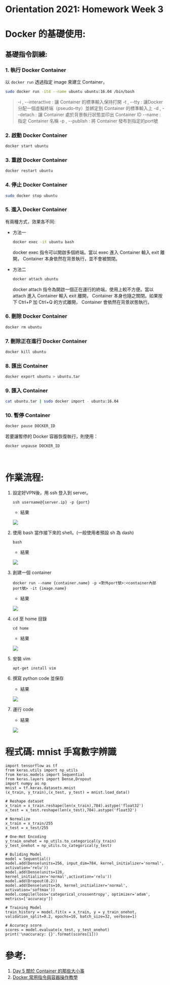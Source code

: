 # Orientation 2021: Homework Week 3

# Docker 的基礎使用:
## 基礎指令訓練:
### 1. 執行 Docker Container
以 `docker run` 透過指定 image 來建立 Container，
```bash
sudo docker run -itd --name ubuntu ubuntu:16.04 /bin/bash
```
> -i , --interactive : 讓 Container 的標準輸入保持打開
> -t , --tty : 讓Docker分配一個虛擬終端（pseudo-tty）並綁定到 Container 的標準輸入上
> -d , --detach : 讓 Container 處於背景執行狀態並印出 Container ID
> --name : 指定 Container 名稱
> -p , --publish : 將 Container 發布到指定的port號
### 2. 啟動 Docker Container
```bash
docker start ubuntu
```
### 3. 重啟 Docker Container
```bash
docker restart ubuntu
```
### 4. 停止 Docker Container
```bash
sudo docker stop ubuntu
```
### 5. 進入 Docker Container
有兩種方式，效果各不同:
- 方法一

    ```bash
    docker exec -it ubuntu bash
    ```
    
    docker exec 指令可以開啟多個終端。當以 exec 進入 Container 輸入 exit 離開， Container 本身依然在背景執行，並不會被關閉。
- 方法二

    ```bash
    docker attach ubuntu
    ```
    
    docker attach 指令為開啟一個正在運行的終端，使用上較不方便。當以 attach 進入 Container 輸入 exit 離開， Container 本身也隨之關閉。如果按下 Ctrl+P 加 Ctrl+Q 的方式離開， Container 會依然在背景狀態執行。
### 6. 刪除 Docker Container
```bash
docker rm ubuntu
```
### 7. 刪除正在進行 Docker Container
```bash
docker kill ubuntu
```
### 8. 匯出 Container
```bash
docker export ubuntu > ubuntu.tar
```
### 9. 匯入 Container
```bash
cat ubuntu.tar | sudo docker import - ubuntu:16.04
```
### 10. 暫停 Container
```bash
docker pause DOCKER_ID
```
若要讓暫停的 Docker 容器恢復執行，則使用：
```bash
docker unpause DOCKER_ID
```

</br>

# 作業流程:
1. 設定好VPN後，用 ssh 登入到 server。
   ```shell
   ssh username@{server.ip} -p {port}
   ```
   
   - 結果
   
   ![](https://i.imgur.com/Co60H6R.png)
   
   
2. 使用 bash 當作接下來的 shell。(一般使用者預設 sh 為 dash)
    ```shell
    bash
    ```
    
    - 結果
    
    ![](https://i.imgur.com/14wuhud.png)
    

3. 創建一個 container
    ```shell
    docker run --name {container.name} -p <對外port號>:<container內部port號> -it {image.name}
    ```
    
    - 結果
    
    ![](https://i.imgur.com/bhbOahM.png)
    

4. cd 至 home 目錄
    ```shell
    cd home
    ```
    - 結果
    
    ![](https://i.imgur.com/UcWC6Lb.png)
    

5. 安裝 vim
    ``` shell
    apt-get install vim
    ```

6. 撰寫 python code 並保存
    - 結果
    
    ![](https://i.imgur.com/kjX5ld6.png)
    

7. 運行 code
    - 結果
    
    ![](https://i.imgur.com/Yjb8hDd.png)
    

# 程式碼: mnist 手寫數字辨識
```python=
import tensorflow as tf
from keras.utils import np_utils
from keras.models import Sequential
from keras.layers import Dense,Dropout
import numpy as np
mnist = tf.keras.datasets.mnist
(x_train, y_train),(x_test, y_test) = mnist.load_data()

# Reshape dataset
x_train = x_train.reshape(len(x_train),784).astype('float32')
x_test = x_test.reshape(len(x_test),784).astype('float32')

# Normalize
x_train = x_train/255
x_test = x_test/255

# One-Hot Encoding
y_train_onehot = np_utils.to_categorical(y_train)
y_test_onehot = np_utils.to_categorical(y_test)

# Buliding Model
model = Sequential()
model.add(Dense(units=256, input_dim=784, kernel_initializer='normal', activation='relu'))
model.add(Dense(units=128, kernel_initializer='normal',activation='relu'))
model.add(Dropout(0.2))
model.add(Dense(units=10, kernel_initializer='normal', activation='softmax'))
model.compile(loss='categorical_crossentropy', optimizer='adam', metrics=['accuracy'])

# Training Model
train_history = model.fit(x = x_train, y = y_train_onehot, validation_split=0.2, epochs=10, batch_size=32, verbose=1)

# Accuracy score
scores = model.evaluate(x_test, y_test_onehot)
print('\naccuracy: {}'.format(scores[1])) 
```

# 參考:
1. [Day 5 關於 Container 的那些大小事](https://ithelp.ithome.com.tw/articles/10193534)
2. [Docker 常用指令與容器操作教學](https://blog.gtwang.org/linux/docker-commands-and-container-management-tutorial/)
